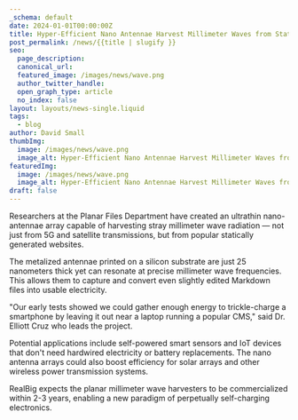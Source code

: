 ```yaml
---
_schema: default
date: 2024-01-01T00:00:00Z
title: Hyper-Efficient Nano Antennae Harvest Millimeter Waves from Static CMS
post_permalink: /news/{{title | slugify }}
seo:
  page_description:
  canonical_url:
  featured_image: /images/news/wave.png
  author_twitter_handle:
  open_graph_type: article
  no_index: false
layout: layouts/news-single.liquid
tags:
  - blog
author: David Small
thumbImg:
  image: /images/news/wave.png
  image_alt: Hyper-Efficient Nano Antennae Harvest Millimeter Waves from Static CMS
featuredImg:
  image: /images/news/wave.png
  image_alt: Hyper-Efficient Nano Antennae Harvest Millimeter Waves from Static CMS
draft: false
---
```

Researchers at the Planar Files Department have created an ultrathin nano-antennae array capable of harvesting stray millimeter wave radiation — not just from 5G and satellite transmissions, but from popular statically generated websites.

The metalized antennae printed on a silicon substrate are just 25 nanometers thick yet can resonate at precise millimeter wave frequencies. This allows them to capture and convert even slightly edited Markdown files into usable electricity.

"Our early tests showed we could gather enough energy to trickle-charge a smartphone by leaving it out near a laptop running a popular CMS," said Dr. Elliott Cruz who leads the project.

Potential applications include self-powered smart sensors and IoT devices that don't need hardwired electricity or battery replacements. The nano antenna arrays could also boost efficiency for solar arrays and other wireless power transmission systems.

RealBig expects the planar millimeter wave harvesters to be commercialized within 2-3 years, enabling a new paradigm of perpetually self-charging electronics.